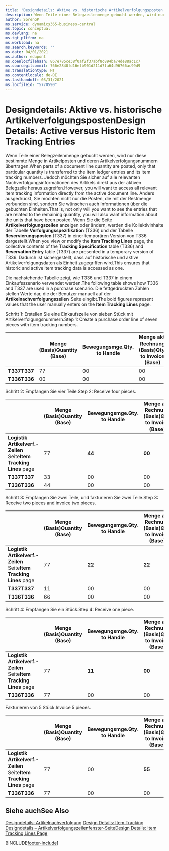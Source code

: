 ```yaml
---
title: 'Designdetails: Aktive vs. historische Artikelverfolgungsposten | Microsoft Docs'
description: Wenn Teile einer Belegzeilenmenge gebucht werden, wird nur diese bestimmte Menge in Artikelposten und deren Artikelverfolgungsnummern übertragen. Jedoch möchten Sie sicher auf alle relevanten Nachverfolgungsinformationen des Artikels direkt aus der aktiven Belegzeile heraus zugreifen. Anders ausgedrückt, Sie möchten nicht nur die Posten, die mit der Restmenge verbunden sind, sondern Sie wünschen auch Informationen über die gebuchten Einheiten. Wenn Sie die Seite **Artikelverfolgungszeilen** anzeigen oder ändern, werden die Kollektivinhalte der Tabelle **Verfolgungsspezifikation** (T336) und der Tabelle **Reservierungsposten** (T337) in einer temporären Version von T336 dargestellt. Dadurch ist sichergestellt, dass auf historische und aktive Artikelverfolgungsdaten als Einheit zugegriffen wird.
author: SorenGP
ms.service: dynamics365-business-central
ms.topic: conceptual
ms.devlang: na
ms.tgt_pltfrm: na
ms.workload: na
ms.search.keywords: ''
ms.date: 04/01/2021
ms.author: edupont
ms.openlocfilehash: 867e785ce38f0af2f37abf8c894ba74de88ac1c7
ms.sourcegitcommit: 766e2840fd16efb901d211d7fa64d96766ac99d9
ms.translationtype: HT
ms.contentlocale: de-DE
ms.lasthandoff: 03/31/2021
ms.locfileid: "5770590"
---
```

# <a name="design-details-active-versus-historic-item-tracking-entries"></a><span data-ttu-id="f7f5c-107">Designdetails: Aktive vs. historische Artikelverfolgungsposten</span><span class="sxs-lookup"><span data-stu-id="f7f5c-107">Design Details: Active versus Historic Item Tracking Entries</span></span>
<span data-ttu-id="f7f5c-108">Wenn Teile einer Belegzeilenmenge gebucht werden, wird nur diese bestimmte Menge in Artikelposten und deren Artikelverfolgungsnummern übertragen.</span><span class="sxs-lookup"><span data-stu-id="f7f5c-108">When parts of a document line quantity are posted, only that particular quantity is transferred to the item ledger entries and its item tracking numbers.</span></span> <span data-ttu-id="f7f5c-109">Jedoch möchten Sie sicher auf alle relevanten Nachverfolgungsinformationen des Artikels direkt aus der aktiven Belegzeile heraus zugreifen.</span><span class="sxs-lookup"><span data-stu-id="f7f5c-109">However, you will want to access all relevant item tracking information directly from the active document line.</span></span> <span data-ttu-id="f7f5c-110">Anders ausgedrückt, Sie möchten nicht nur die Posten, die mit der Restmenge verbunden sind, sondern Sie wünschen auch Informationen über die gebuchten Einheiten.</span><span class="sxs-lookup"><span data-stu-id="f7f5c-110">That is, not only will you want to see the entries that are related to the remaining quantity, you will also want information about the units that have been posted.</span></span> <span data-ttu-id="f7f5c-111">Wenn Sie die Seite **Artikelverfolgungszeilen** anzeigen oder ändern, werden die Kollektivinhalte der Tabelle **Verfolgungsspezifikation** (T336) und der Tabelle **Reservierungsposten** (T337) in einer temporären Version von T336 dargestellt.</span><span class="sxs-lookup"><span data-stu-id="f7f5c-111">When you view or modify the **Item Tracking Lines** page, the collective contents of the **Tracking Specification** table (T336) and **Reservation Entry** table (T337) are presented in a temporary version of T336.</span></span> <span data-ttu-id="f7f5c-112">Dadurch ist sichergestellt, dass auf historische und aktive Artikelverfolgungsdaten als Einheit zugegriffen wird.</span><span class="sxs-lookup"><span data-stu-id="f7f5c-112">This ensures that historic and active item tracking data is accessed as one.</span></span>  

 <span data-ttu-id="f7f5c-113">Die nachstehende Tabelle zeigt, wie T336 und T337 in einem Einkaufsszenario verwendet werden.</span><span class="sxs-lookup"><span data-stu-id="f7f5c-113">The following table shows how T336 and T337 are used in a purchase scenario.</span></span> <span data-ttu-id="f7f5c-114">Die fettgedruckten Zahlen stellen Werte dar, die der Benutzer manuell auf der **Artikelnachverfolgungszeilen**-Seite eingibt.</span><span class="sxs-lookup"><span data-stu-id="f7f5c-114">The bold figures represent values that the user manually enters on the **Item Tracking Lines** page.</span></span>  

 <span data-ttu-id="f7f5c-115">Schritt 1: Erstellen Sie eine Einkaufszeile von sieben Stück mit Artikelverfolgungsnummern.</span><span class="sxs-lookup"><span data-stu-id="f7f5c-115">Step 1: Create a purchase order line of seven pieces with item tracking numbers.</span></span>  

||<span data-ttu-id="f7f5c-116">**Menge (Basis)**</span><span class="sxs-lookup"><span data-stu-id="f7f5c-116">**Quantity (Base)**</span></span>|<span data-ttu-id="f7f5c-117">**Bewegungsmge.**</span><span class="sxs-lookup"><span data-stu-id="f7f5c-117">**Qty. to Handle**</span></span>|<span data-ttu-id="f7f5c-118">**Menge akt. Rechnung (Basis)**</span><span class="sxs-lookup"><span data-stu-id="f7f5c-118">**Qty. to Invoice (Base)**</span></span>|<span data-ttu-id="f7f5c-119">**Geb. Bewegungsmenge (Basis)**</span><span class="sxs-lookup"><span data-stu-id="f7f5c-119">**Quantity Handled (Base)**</span></span>|<span data-ttu-id="f7f5c-120">**Bereits berech. Menge (Basis)**</span><span class="sxs-lookup"><span data-stu-id="f7f5c-120">**Quantity Invoiced (Base)**</span></span>|  
|-|----------------------------------------------|--------------------------------------------|------------------------------------------------------|-------------------------------------------------------|--------------------------------------------------------|  
|<span data-ttu-id="f7f5c-121">**T337**</span><span class="sxs-lookup"><span data-stu-id="f7f5c-121">**T337**</span></span>|<span data-ttu-id="f7f5c-122">7</span><span class="sxs-lookup"><span data-stu-id="f7f5c-122">7</span></span>|<span data-ttu-id="f7f5c-123">0</span><span class="sxs-lookup"><span data-stu-id="f7f5c-123">0</span></span>|<span data-ttu-id="f7f5c-124">0</span><span class="sxs-lookup"><span data-stu-id="f7f5c-124">0</span></span>|<span data-ttu-id="f7f5c-125">0</span><span class="sxs-lookup"><span data-stu-id="f7f5c-125">0</span></span>|<span data-ttu-id="f7f5c-126">0</span><span class="sxs-lookup"><span data-stu-id="f7f5c-126">0</span></span>|  
|<span data-ttu-id="f7f5c-127">**T336**</span><span class="sxs-lookup"><span data-stu-id="f7f5c-127">**T336**</span></span>|<span data-ttu-id="f7f5c-128">0</span><span class="sxs-lookup"><span data-stu-id="f7f5c-128">0</span></span>|<span data-ttu-id="f7f5c-129">0</span><span class="sxs-lookup"><span data-stu-id="f7f5c-129">0</span></span>|<span data-ttu-id="f7f5c-130">0</span><span class="sxs-lookup"><span data-stu-id="f7f5c-130">0</span></span>|<span data-ttu-id="f7f5c-131">0</span><span class="sxs-lookup"><span data-stu-id="f7f5c-131">0</span></span>|<span data-ttu-id="f7f5c-132">0</span><span class="sxs-lookup"><span data-stu-id="f7f5c-132">0</span></span>|  

 <span data-ttu-id="f7f5c-133">Schritt 2: Empfangen Sie vier Teile.</span><span class="sxs-lookup"><span data-stu-id="f7f5c-133">Step 2: Receive four pieces.</span></span>  

||<span data-ttu-id="f7f5c-134">**Menge (Basis)**</span><span class="sxs-lookup"><span data-stu-id="f7f5c-134">**Quantity (Base)**</span></span>|<span data-ttu-id="f7f5c-135">**Bewegungsmge.**</span><span class="sxs-lookup"><span data-stu-id="f7f5c-135">**Qty. to Handle**</span></span>|<span data-ttu-id="f7f5c-136">**Menge akt. Rechnung (Basis)**</span><span class="sxs-lookup"><span data-stu-id="f7f5c-136">**Qty. to Invoice (Base)**</span></span>|<span data-ttu-id="f7f5c-137">**Geb. Bewegungsmenge (Basis)**</span><span class="sxs-lookup"><span data-stu-id="f7f5c-137">**Quantity Handled (Base)**</span></span>|<span data-ttu-id="f7f5c-138">**Bereits berech. Menge (Basis)**</span><span class="sxs-lookup"><span data-stu-id="f7f5c-138">**Quantity Invoiced (Base)**</span></span>|  
|-|----------------------------------------------|--------------------------------------------|------------------------------------------------------|-------------------------------------------------------|--------------------------------------------------------|  
|<span data-ttu-id="f7f5c-139">**Logistik Artikelverf.-Zeilen** Seite</span><span class="sxs-lookup"><span data-stu-id="f7f5c-139">**Item Tracking Lines** page</span></span>|<span data-ttu-id="f7f5c-140">7</span><span class="sxs-lookup"><span data-stu-id="f7f5c-140">7</span></span>|<span data-ttu-id="f7f5c-141">**4**</span><span class="sxs-lookup"><span data-stu-id="f7f5c-141">**4**</span></span>|<span data-ttu-id="f7f5c-142">**0**</span><span class="sxs-lookup"><span data-stu-id="f7f5c-142">**0**</span></span>|<span data-ttu-id="f7f5c-143">0</span><span class="sxs-lookup"><span data-stu-id="f7f5c-143">0</span></span>|<span data-ttu-id="f7f5c-144">0</span><span class="sxs-lookup"><span data-stu-id="f7f5c-144">0</span></span>|  
|<span data-ttu-id="f7f5c-145">**T337**</span><span class="sxs-lookup"><span data-stu-id="f7f5c-145">**T337**</span></span>|<span data-ttu-id="f7f5c-146">3</span><span class="sxs-lookup"><span data-stu-id="f7f5c-146">3</span></span>|<span data-ttu-id="f7f5c-147">0</span><span class="sxs-lookup"><span data-stu-id="f7f5c-147">0</span></span>|<span data-ttu-id="f7f5c-148">0</span><span class="sxs-lookup"><span data-stu-id="f7f5c-148">0</span></span>|<span data-ttu-id="f7f5c-149">0</span><span class="sxs-lookup"><span data-stu-id="f7f5c-149">0</span></span>|<span data-ttu-id="f7f5c-150">0</span><span class="sxs-lookup"><span data-stu-id="f7f5c-150">0</span></span>|  
|<span data-ttu-id="f7f5c-151">**T336**</span><span class="sxs-lookup"><span data-stu-id="f7f5c-151">**T336**</span></span>|<span data-ttu-id="f7f5c-152">4</span><span class="sxs-lookup"><span data-stu-id="f7f5c-152">4</span></span>|<span data-ttu-id="f7f5c-153">0</span><span class="sxs-lookup"><span data-stu-id="f7f5c-153">0</span></span>|<span data-ttu-id="f7f5c-154">0</span><span class="sxs-lookup"><span data-stu-id="f7f5c-154">0</span></span>|<span data-ttu-id="f7f5c-155">4</span><span class="sxs-lookup"><span data-stu-id="f7f5c-155">4</span></span>|<span data-ttu-id="f7f5c-156">0</span><span class="sxs-lookup"><span data-stu-id="f7f5c-156">0</span></span>|  

 <span data-ttu-id="f7f5c-157">Schritt 3: Empfangen Sie zwei Teile, und fakturieren Sie zwei Teile.</span><span class="sxs-lookup"><span data-stu-id="f7f5c-157">Step 3: Receive two pieces and invoice two pieces.</span></span>  

||<span data-ttu-id="f7f5c-158">**Menge (Basis)**</span><span class="sxs-lookup"><span data-stu-id="f7f5c-158">**Quantity (Base)**</span></span>|<span data-ttu-id="f7f5c-159">**Bewegungsmge.**</span><span class="sxs-lookup"><span data-stu-id="f7f5c-159">**Qty. to Handle**</span></span>|<span data-ttu-id="f7f5c-160">**Menge akt. Rechnung (Basis)**</span><span class="sxs-lookup"><span data-stu-id="f7f5c-160">**Qty. to Invoice (Base)**</span></span>|<span data-ttu-id="f7f5c-161">**Geb. Bewegungsmenge (Basis)**</span><span class="sxs-lookup"><span data-stu-id="f7f5c-161">**Quantity Handled (Base)**</span></span>|<span data-ttu-id="f7f5c-162">**Bereits berech. Menge (Basis)**</span><span class="sxs-lookup"><span data-stu-id="f7f5c-162">**Quantity Invoiced (Base)**</span></span>|  
|-|----------------------------------------------|--------------------------------------------|------------------------------------------------------|-------------------------------------------------------|--------------------------------------------------------|  
|<span data-ttu-id="f7f5c-163">**Logistik Artikelverf.-Zeilen** Seite</span><span class="sxs-lookup"><span data-stu-id="f7f5c-163">**Item Tracking Lines** page</span></span>|<span data-ttu-id="f7f5c-164">7</span><span class="sxs-lookup"><span data-stu-id="f7f5c-164">7</span></span>|<span data-ttu-id="f7f5c-165">**2**</span><span class="sxs-lookup"><span data-stu-id="f7f5c-165">**2**</span></span>|<span data-ttu-id="f7f5c-166">**2**</span><span class="sxs-lookup"><span data-stu-id="f7f5c-166">**2**</span></span>|<span data-ttu-id="f7f5c-167">4</span><span class="sxs-lookup"><span data-stu-id="f7f5c-167">4</span></span>|<span data-ttu-id="f7f5c-168">0</span><span class="sxs-lookup"><span data-stu-id="f7f5c-168">0</span></span>|  
|<span data-ttu-id="f7f5c-169">**T337**</span><span class="sxs-lookup"><span data-stu-id="f7f5c-169">**T337**</span></span>|<span data-ttu-id="f7f5c-170">1</span><span class="sxs-lookup"><span data-stu-id="f7f5c-170">1</span></span>|<span data-ttu-id="f7f5c-171">0</span><span class="sxs-lookup"><span data-stu-id="f7f5c-171">0</span></span>|<span data-ttu-id="f7f5c-172">0</span><span class="sxs-lookup"><span data-stu-id="f7f5c-172">0</span></span>|<span data-ttu-id="f7f5c-173">0</span><span class="sxs-lookup"><span data-stu-id="f7f5c-173">0</span></span>|<span data-ttu-id="f7f5c-174">0</span><span class="sxs-lookup"><span data-stu-id="f7f5c-174">0</span></span>|  
|<span data-ttu-id="f7f5c-175">**T336**</span><span class="sxs-lookup"><span data-stu-id="f7f5c-175">**T336**</span></span>|<span data-ttu-id="f7f5c-176">6</span><span class="sxs-lookup"><span data-stu-id="f7f5c-176">6</span></span>|<span data-ttu-id="f7f5c-177">0</span><span class="sxs-lookup"><span data-stu-id="f7f5c-177">0</span></span>|<span data-ttu-id="f7f5c-178">0</span><span class="sxs-lookup"><span data-stu-id="f7f5c-178">0</span></span>|<span data-ttu-id="f7f5c-179">6</span><span class="sxs-lookup"><span data-stu-id="f7f5c-179">6</span></span>|<span data-ttu-id="f7f5c-180">2</span><span class="sxs-lookup"><span data-stu-id="f7f5c-180">2</span></span>|  

 <span data-ttu-id="f7f5c-181">Schritt 4: Empfangen Sie ein Stück.</span><span class="sxs-lookup"><span data-stu-id="f7f5c-181">Step 4: Receive one piece.</span></span>  

||<span data-ttu-id="f7f5c-182">**Menge (Basis)**</span><span class="sxs-lookup"><span data-stu-id="f7f5c-182">**Quantity (Base)**</span></span>|<span data-ttu-id="f7f5c-183">**Bewegungsmge.**</span><span class="sxs-lookup"><span data-stu-id="f7f5c-183">**Qty. to Handle**</span></span>|<span data-ttu-id="f7f5c-184">**Menge akt. Rechnung (Basis)**</span><span class="sxs-lookup"><span data-stu-id="f7f5c-184">**Qty. to Invoice (Base)**</span></span>|<span data-ttu-id="f7f5c-185">**Geb. Bewegungsmenge (Basis)**</span><span class="sxs-lookup"><span data-stu-id="f7f5c-185">**Quantity Handled (Base)**</span></span>|<span data-ttu-id="f7f5c-186">**Bereits berech. Menge (Basis)**</span><span class="sxs-lookup"><span data-stu-id="f7f5c-186">**Quantity Invoiced (Base)**</span></span>|  
|-|----------------------------------------------|--------------------------------------------|------------------------------------------------------|-------------------------------------------------------|--------------------------------------------------------|  
|<span data-ttu-id="f7f5c-187">**Logistik Artikelverf.-Zeilen** Seite</span><span class="sxs-lookup"><span data-stu-id="f7f5c-187">**Item Tracking Lines** page</span></span>|<span data-ttu-id="f7f5c-188">7</span><span class="sxs-lookup"><span data-stu-id="f7f5c-188">7</span></span>|<span data-ttu-id="f7f5c-189">**1**</span><span class="sxs-lookup"><span data-stu-id="f7f5c-189">**1**</span></span>|<span data-ttu-id="f7f5c-190">**0**</span><span class="sxs-lookup"><span data-stu-id="f7f5c-190">**0**</span></span>|<span data-ttu-id="f7f5c-191">6</span><span class="sxs-lookup"><span data-stu-id="f7f5c-191">6</span></span>|<span data-ttu-id="f7f5c-192">2</span><span class="sxs-lookup"><span data-stu-id="f7f5c-192">2</span></span>|  
|<span data-ttu-id="f7f5c-193">**T336**</span><span class="sxs-lookup"><span data-stu-id="f7f5c-193">**T336**</span></span>|<span data-ttu-id="f7f5c-194">7</span><span class="sxs-lookup"><span data-stu-id="f7f5c-194">7</span></span>|<span data-ttu-id="f7f5c-195">0</span><span class="sxs-lookup"><span data-stu-id="f7f5c-195">0</span></span>|<span data-ttu-id="f7f5c-196">0</span><span class="sxs-lookup"><span data-stu-id="f7f5c-196">0</span></span>|<span data-ttu-id="f7f5c-197">7</span><span class="sxs-lookup"><span data-stu-id="f7f5c-197">7</span></span>|<span data-ttu-id="f7f5c-198">2</span><span class="sxs-lookup"><span data-stu-id="f7f5c-198">2</span></span>|  

 <span data-ttu-id="f7f5c-199">Fakturieren von 5 Stück.</span><span class="sxs-lookup"><span data-stu-id="f7f5c-199">Invoice 5 pieces.</span></span>  

||<span data-ttu-id="f7f5c-200">**Menge (Basis)**</span><span class="sxs-lookup"><span data-stu-id="f7f5c-200">**Quantity (Base)**</span></span>|<span data-ttu-id="f7f5c-201">**Bewegungsmge.**</span><span class="sxs-lookup"><span data-stu-id="f7f5c-201">**Qty. to Handle**</span></span>|<span data-ttu-id="f7f5c-202">**Menge akt. Rechnung (Basis)**</span><span class="sxs-lookup"><span data-stu-id="f7f5c-202">**Qty. to Invoice (Base)**</span></span>|<span data-ttu-id="f7f5c-203">**Geb. Bewegungsmenge (Basis)**</span><span class="sxs-lookup"><span data-stu-id="f7f5c-203">**Quantity Handled (Base)**</span></span>|<span data-ttu-id="f7f5c-204">**Bereits berech. Menge (Basis)**</span><span class="sxs-lookup"><span data-stu-id="f7f5c-204">**Quantity Invoiced (Base)**</span></span>|  
|-|----------------------------------------------|--------------------------------------------|------------------------------------------------------|-------------------------------------------------------|--------------------------------------------------------|  
|<span data-ttu-id="f7f5c-205">**Logistik Artikelverf.-Zeilen** Seite</span><span class="sxs-lookup"><span data-stu-id="f7f5c-205">**Item Tracking Lines** page</span></span>|<span data-ttu-id="f7f5c-206">7</span><span class="sxs-lookup"><span data-stu-id="f7f5c-206">7</span></span>|<span data-ttu-id="f7f5c-207">0</span><span class="sxs-lookup"><span data-stu-id="f7f5c-207">0</span></span>|<span data-ttu-id="f7f5c-208">**5**</span><span class="sxs-lookup"><span data-stu-id="f7f5c-208">**5**</span></span>|<span data-ttu-id="f7f5c-209">7</span><span class="sxs-lookup"><span data-stu-id="f7f5c-209">7</span></span>|<span data-ttu-id="f7f5c-210">2</span><span class="sxs-lookup"><span data-stu-id="f7f5c-210">2</span></span>|  
|<span data-ttu-id="f7f5c-211">**T336**</span><span class="sxs-lookup"><span data-stu-id="f7f5c-211">**T336**</span></span>|<span data-ttu-id="f7f5c-212">7</span><span class="sxs-lookup"><span data-stu-id="f7f5c-212">7</span></span>|<span data-ttu-id="f7f5c-213">0</span><span class="sxs-lookup"><span data-stu-id="f7f5c-213">0</span></span>|<span data-ttu-id="f7f5c-214">0</span><span class="sxs-lookup"><span data-stu-id="f7f5c-214">0</span></span>|<span data-ttu-id="f7f5c-215">7</span><span class="sxs-lookup"><span data-stu-id="f7f5c-215">7</span></span>|<span data-ttu-id="f7f5c-216">7</span><span class="sxs-lookup"><span data-stu-id="f7f5c-216">7</span></span>|  

## <a name="see-also"></a><span data-ttu-id="f7f5c-217">Siehe auch</span><span class="sxs-lookup"><span data-stu-id="f7f5c-217">See Also</span></span>  
 <span data-ttu-id="f7f5c-218">[Designdetails: Artikelnachverfolgung](design-details-item-tracking.md) </span><span class="sxs-lookup"><span data-stu-id="f7f5c-218">[Design Details: Item Tracking](design-details-item-tracking.md) </span></span>  
 [<span data-ttu-id="f7f5c-219">Designdetails – Artikelverfolgungszeilenfenster-Seite</span><span class="sxs-lookup"><span data-stu-id="f7f5c-219">Design Details: Item Tracking Lines Page</span></span>](design-details-item-tracking-lines-window.md)


[!INCLUDE[footer-include](includes/footer-banner.md)]
